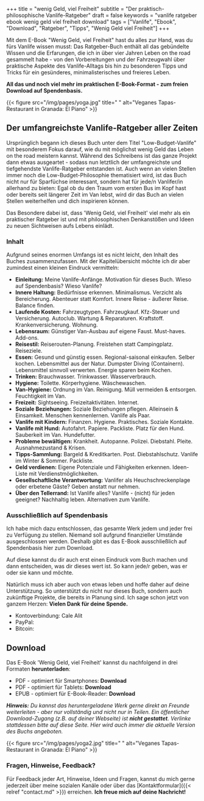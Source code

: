 +++
title = "wenig Geld, viel Freiheit"
subtitle = "Der praktisch-philosophische Vanlife-Ratgeber"
draft = false
keywords = "vanlife ratgeber ebook wenig geld viel freiheit download"
tags = ["Vanlife", "Ebook", "Download", "Ratgeber", "Tipps", "Wenig Geld viel Freiheit"]
+++

Mit dem E-Book "Wenig Geld, viel Freiheit" hast du alles zur Hand, was du fürs Vanlife wissen musst: Das Ratgeber-Buch enthält all das gebündelte Wissen und die Erfarungen, die ich in über vier Jahren Leben on the road gesammelt habe - von den Vorbereitungen und der Fahrzeugwahl über praktische Aspekte des Vanlife-Alltags bis hin zu besonderen Tipps und Tricks für ein gesünderes, minimalisterisches und freieres Leben. 

**All das und noch viel mehr im praktischen E-Book-Format - zum freien Download auf Spendenbasis.**

{{< figure src="/img/pages/yoga.jpg" title=" "
alt="Veganes Tapas-Restaurant in Granada: El Piano" >}}

## Der umfangreichste Vanlife-Ratgeber aller Zeiten

Ursprünglich begann ich dieses Buch unter dem Titel "Low-Budget-Vanlife" mit besonderem Fokus darauf, wie du mit möglichst wenig Geld das Leben on the road meistern kannst. Während des Schreibens ist das ganze Projekt dann etwas ausgeartet - sodass nun letztlich der umfangreichste und tiefgehendste Vanlife-Ratgeber entstanden ist.
Auch wenn an vielen Stellen immer noch die Low-Budget-Philosophie thematisiert wird, ist das Buch nicht nur für Sparfüchse interessant, sondern hat für jede/n Vanlifer/in allerhand zu bieten: Egal ob du den Traum vom ersten Bus im Kopf hast oder bereits seit längerer Zeit im Van lebst, wird dir das Buch an vielen Stellen weiterhelfen und dich inspirieren können.

Das Besondere dabei ist, dass 'Wenig Geld, viel Freiheit' viel mehr als ein praktischer Ratgeber ist und mit philosophischen Denkanstößen und Ideen zu neuen Sichtweisen aufs Lebens einlädt.

### Inhalt

Aufgrund seines enormen Umfangs ist es nicht leicht, den Inhalt des Buches zusammenzufassen. Mit der Kapitelübersicht möchte ich dir aber zumindest einen kleinen Eindruck vermitteln:
+ **Einleitung:** Meine Vanlife-Anfänge. Motivation für dieses Buch. Wieso auf Spendenbasis? Wieso Vanlife?
+ **Innere Haltung:** Bedürfnisse erkennen. Minimalismus. Verzicht als Bereicherung. Abenteuer statt Komfort. Innere Reise - äußerer Reise. Balance finden.
+ **Laufende Kosten:** Fahrzeugtypen. Fahrzeugkauf. Kfz-Steuer und Versicherung. Autoclub. Wartung & Reparaturen. Kraftstoff. Krankenversicherung. Wohnung.
+ **Lebensraum:** Günstiger Van-Ausbau auf eigene Faust. Must-haves. Add-ons. 
+ **Reisestil:** Reiserouten-Planung. Freistehen statt Campingplatz. Reiseziele.
+ **Essen:** Gesund und günstig essen. Regional-saisonal einkaufen. Selber kochen. Lebensmittel aus der Natur. Dumpster Diving (Containern). Lebensmittel sinnvoll verwerten. Energie sparen beim Kochen.
+ **Trinken:** Brauchwasser. Trinkwasser. Wasserverbrauch.
+ **Hygiene:** Toilette. Körperhygiene. Wäschewaschen.
+ **Van-Hygiene:** Ordnung im Van. Reinigung. Müll vermeiden & entsorgen. Feuchtigkeit im Van.
+ **Freizeit:** Sightseeing. Freizeitaktivitäten. Internet.
+ **Soziale Beziehungen:** Soziale Beziehungen pflegen. Alleinsein & Einsamkeit. Menschen kennenlernen. Vanlife als Paar.
+ **Vanlife mit Kindern:** Finanzen. Hygiene. Praktisches. Soziale Kontakte.
+ **Vanlife mit Hund:** Autofahrt. Papiere. Packliste. Platz für den Hund. Sauberkeit im Van. Hundefutter. 
+ **Probleme bewältigen:** Krankheit. Autopanne. Polizei. Diebstahl. Pleite. Ausnahmezustand & Krisen.
+ **Tipps-Sammlung:** Bargeld & Kreditkarten. Post. Diebstahlschutz. Vanlife im Winter & Sommer. Packliste.
+ **Geld verdienen:** Eigene Potenziale und Fähigkeiten erkennen. Ideen-Liste mit Verdienstmöglichkeiten.
+ **Gesellschaftliche Verantwortung:** Vanlifer als Heuchschreckenplage oder erbetene Gäste? Geben anstatt nur nehmen.
+ **Über den Tellerrand:** Ist Vanlife alles? Vanlife - (nicht) für jeden geeignet? Nachhaltig leben. Alternativen zum Vanlife.



### Ausschließlich auf Spendenbasis

Ich habe mich dazu entschlossen, das gesamte Werk jedem und jeder frei zu Verfügung zu stellen. Niemand soll aufgrund finanzieller Umstände ausgeschlossen werden. Deshalb gibt es das E-Book ausschließlich auf Spendenbasis hier zum Download.

Auf diese kannst du dir auch erst einen Eindruck vom Buch machen und dann entscheiden, was dir dieses wert ist. So kann jede/r geben, was er oder sie kann und möchte.

Natürlich muss ich aber auch von etwas leben und hoffe daher auf deine Unterstützung. So unterstützt du nicht nur dieses Buch, sondern auch zukünftige Projekte, die bereits in Planung sind. Ich sage schon jetzt von ganzem Herzen: **Vielen Dank für deine Spende.**

+ Kontoverbindung: Cale Alit 
+ PayPal: 
+ Bitcoin:

<script type="text/javascript" src="https://cdnjs.buymeacoffee.com/1.0.0/button.prod.min.js" data-name="bmc-button" data-slug="inspiritana" data-color="#ef8222" data-emoji="🖤" data-font="Arial" data-text="Unterstütze inspiritana.org" data-outline-color="#000000" data-font-color="#000000" data-coffee-color="#FFDD00" ></script>


## Download 

Das E-Book 'Wenig Geld, viel Freiheit' kannst du nachfolgend in drei Formaten **herunterladen**:

+ PDF - optimiert für Smartphones: **Download**
+ PDF - optimiert für Tablets: **Download**
+ EPUB - optimiert für E-Book-Reader: **Download**

***Hinweis:** Du kannst das heruntergeladene Werk gerne direkt an Freunde weiterleiten - aber nur vollständig und nicht nur in Teilen. Ein öffentlicher Download-Zugang (z.B. auf deiner Webseite) ist **nicht gestattet**. Verlinke stattdessen bitte auf diese Seite. Hier wird auch immer die aktuelle Version des Buchs angeboten.*

{{< figure src="/img/pages/yoga2.jpg" title=" "
alt="Veganes Tapas-Restaurant in Granada: El Piano" >}}



### Fragen, Hinweise, Feedback?

Für Feedback jeder Art, Hinweise, Ideen und Fragen, kannst du mich gerne jederzeit über meine sozialen Kanäle oder über das [Kontaktformular]({{< relref "contact.md" >}}) erreichen. **Ich freue mich auf deine Nachricht!**